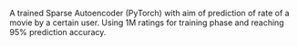 A trained Sparse Autoencoder (PyTorch) with aim of prediction of rate of a movie by a certain user. Using 1M ratings for training phase and reaching 95% prediction accuracy.
